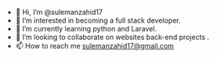 - 👋 Hi, I’m @sulemanzahid17
- 👀 I’m interested in becoming a full stack developer.
- 🌱 I’m currently learning python and Laravel.
- 💞️ I’m looking to collaborate on websites back-end projects .
- 📫 How to reach me sulemanzahid17@gmail.com

<!---
sulemanzahid17/sulemanzahid17 is a ✨ special ✨ repository because its `README.md` (this file) appears on your GitHub profile.
You can click the Preview link to take a look at your changes.
--->
